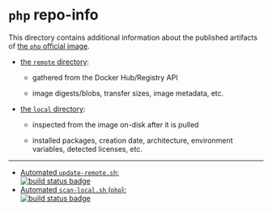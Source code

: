 # `php` repo-info

This directory contains additional information about the published artifacts of [the `php` official image](https://hub.docker.com/_/php/).

-	[the `remote` directory](remote/):

	-	gathered from the Docker Hub/Registry API

	-	image digests/blobs, transfer sizes, image metadata, etc.

-	[the `local` directory](local/):

	-	inspected from the image on-disk after it is pulled

	-	installed packages, creation date, architecture, environment variables, detected licenses, etc.

---

-	[Automated `update-remote.sh`:  
	![build status badge](https://doi-janky.infosiftr.net/job/repo-info/job/remote/badge/icon)](https://doi-janky.infosiftr.net/job/repo-info/job/remote/)
-	[Automated `scan-local.sh` (`php`):  
	![build status badge](https://doi-janky.infosiftr.net/job/repo-info/job/local/job/php/badge/icon)](https://doi-janky.infosiftr.net/job/repo-info/job/local/job/php)
